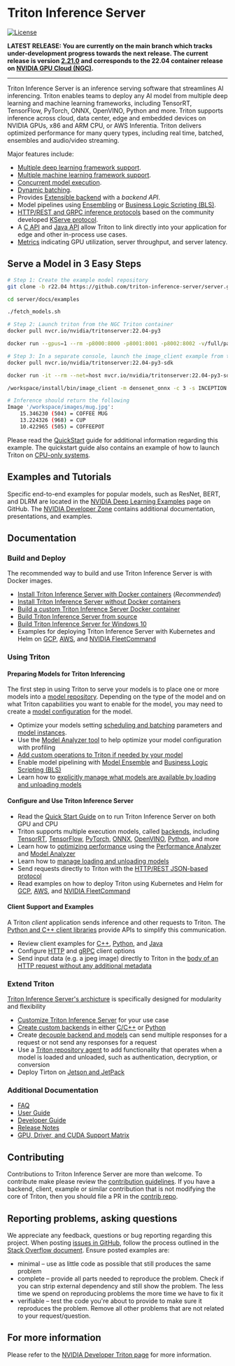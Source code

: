 <!--
# Copyright 2018-2022, NVIDIA CORPORATION & AFFILIATES. All rights reserved.
#
# Redistribution and use in source and binary forms, with or without
# modification, are permitted provided that the following conditions
# are met:
#  * Redistributions of source code must retain the above copyright
#    notice, this list of conditions and the following disclaimer.
#  * Redistributions in binary form must reproduce the above copyright
#    notice, this list of conditions and the following disclaimer in the
#    documentation and/or other materials provided with the distribution.
#  * Neither the name of NVIDIA CORPORATION nor the names of its
#    contributors may be used to endorse or promote products derived
#    from this software without specific prior written permission.
#
# THIS SOFTWARE IS PROVIDED BY THE COPYRIGHT HOLDERS ``AS IS'' AND ANY
# EXPRESS OR IMPLIED WARRANTIES, INCLUDING, BUT NOT LIMITED TO, THE
# IMPLIED WARRANTIES OF MERCHANTABILITY AND FITNESS FOR A PARTICULAR
# PURPOSE ARE DISCLAIMED.  IN NO EVENT SHALL THE COPYRIGHT OWNER OR
# CONTRIBUTORS BE LIABLE FOR ANY DIRECT, INDIRECT, INCIDENTAL, SPECIAL,
# EXEMPLARY, OR CONSEQUENTIAL DAMAGES (INCLUDING, BUT NOT LIMITED TO,
# PROCUREMENT OF SUBSTITUTE GOODS OR SERVICES; LOSS OF USE, DATA, OR
# PROFITS; OR BUSINESS INTERRUPTION) HOWEVER CAUSED AND ON ANY THEORY
# OF LIABILITY, WHETHER IN CONTRACT, STRICT LIABILITY, OR TORT
# (INCLUDING NEGLIGENCE OR OTHERWISE) ARISING IN ANY WAY OUT OF THE USE
# OF THIS SOFTWARE, EVEN IF ADVISED OF THE POSSIBILITY OF SUCH DAMAGE.
-->

# Triton Inference Server

[![License](https://img.shields.io/badge/License-BSD3-lightgrey.svg)](https://opensource.org/licenses/BSD-3-Clause)

**LATEST RELEASE: You are currently on the main branch which tracks
under-development progress towards the next release. The current release is 
version [2.21.0](https://github.com/triton-inference-server/server/tree/r22.04)
and corresponds to the 22.04 container release on 
[NVIDIA GPU Cloud (NGC)](https://catalog.ngc.nvidia.com/orgs/nvidia/containers/tritonserver).**

----
Triton Inference Server is an inference serving software that streamlines AI 
inferencing. Triton enables teams to deploy any AI model from multiple deep 
learning and machine learning frameworks, including TensorRT, TensorFlow, PyTorch, 
ONNX, OpenVINO, Python and more. Triton supports inference across cloud, data center,
edge and embedded devices on NVIDIA GPUs, x86 and ARM CPU, or AWS Inferentia. 
Triton delivers optimized performance for many query types, including real time,
batched, ensembles and audio/video streaming.

Major features include:

- [Multiple deep learning
  framework support](https://github.com/triton-inference-server/backend).
- [Multiple machine learning
  framework support](https://github.com/triton-inference-server/fil_backend).
- [Concurrent model
  execution](docs/architecture.md#concurrent-model-execution).
- [Dynamic batching](docs/architecture.md#models-and-schedulers).
- Provides [Extensible
  backend](https://github.com/triton-inference-server/backend) with a *backend
  API*.
- Model pipelines using
  [Ensembling](docs/architecture.md#ensemble-models) or [Business
  Logic Scripting
  (BLS)](https://github.com/triton-inference-server/python_backend#business-logic-scripting).
- [HTTP/REST and GRPC inference
  protocols](docs/inference_protocols.md) based on the community
  developed [KServe
  protocol](https://github.com/kserve/kserve/tree/master/docs/predict-api/v2).
- A [C API](docs/inference_protocols.md#in-process-triton-server-api) and
  [Java API](docs/inference_protocols.md#java-bindings-for-in-process-triton-server-api) allow Triton to link directly into your application for edge and other in-process use cases.
- [Metrics](docs/metrics.md) indicating GPU utilization, server
  throughput, and server latency. 

## Serve a Model in 3 Easy Steps

```bash
# Step 1: Create the example model repository 
git clone -b r22.04 https://github.com/triton-inference-server/server.git

cd server/docs/examples

./fetch_models.sh

# Step 2: Launch triton from the NGC Triton container
docker pull nvcr.io/nvidia/tritonserver:22.04-py3

docker run --gpus=1 --rm -p8000:8000 -p8001:8001 -p8002:8002 -v/full/path/to/docs/examples/model_repository:/models nvcr.io/nvidia/tritonserver:22.04-py3 tritonserver --model-repository=/models

# Step 3: In a separate console, launch the image_client example from the NGC Triton SDK container
docker pull nvcr.io/nvidia/tritonserver:22.04-py3-sdk

docker run -it --rm --net=host nvcr.io/nvidia/tritonserver:22.04-py3-sdk

/workspace/install/bin/image_client -m densenet_onnx -c 3 -s INCEPTION /workspace/images/mug.jpg

# Inference should return the following
Image '/workspace/images/mug.jpg':
    15.346230 (504) = COFFEE MUG
    13.224326 (968) = CUP
    10.422965 (505) = COFFEEPOT
```
Please read the [QuickStart](docs/quickstart.md) guide for additional information
regarding this example. The quickstart guide also contains an example of how to launch Triton on [CPU-only systems](docs/quickstart.md#run-on-cpu-only-system).

## Examples and Tutorials

Specific end-to-end examples for popular models, such as ResNet, BERT, and DLRM 
are located in the 
[NVIDIA Deep Learning Examples](https://github.com/NVIDIA/DeepLearningExamples)
page on GitHub. The 
[NVIDIA Developer Zone](https://developer.nvidia.com/nvidia-triton-inference-server) 
contains additional documentation, presentations, and examples.
 
## Documentation

### Build and Deploy

The recommended way to build and use Triton Inference Server is with Docker
images.

- [Install Triton Inference Server with Docker containers](docs/build.md#building-triton-with-docker) (*Recommended*)
- [Install Triton Inference Server without Docker containers](docs/build.md#building-triton-without-docker)
- [Build a custom Triton Inference Server Docker container](docs/compose.md)
- [Build Triton Inference Server from source](docs/build.md#building-on-unsupported-platforms)
- [Build Triton Inference Server for Windows 10](docs/build.md#building-for-windows-10)
- Examples for deploying Triton Inference Server with Kubernetes and Helm on [GCP](deploy/gcp/README.md), 
  [AWS](deploy/aws/README.md), and [NVIDIA FleetCommand](deploy/fleetcommand/README.md)

### Using Triton

#### Preparing Models for Triton Inferencing

The first step in using Triton to serve your models is to place one or
more models into a [model repository](docs/model_repository.md). Depending on 
the type of the model and on what Triton capabilities you want to enable for
the model, you may need to create a [model
configuration](docs/model_configuration.md) for the model.  

- Optimize your models setting [scheduling and batching](docs/architecture.md#models-and-schedulers)
  parameters and [model instances](docs/model_configuration.md#instance-groups).
- Use the [Model Analyzer tool](https://github.com/triton-inference-server/model_analyzer)
  to help optimize your model configuration with profiling
- [Add custom operations to Triton if needed by your model](docs/custom_operations.md)
- Enable model pipelining with [Model Ensemble](docs/architecture.md#ensemble-models)
  and [Business Logic Scripting (BLS)](https://github.com/triton-inference-server/python_backend#business-logic-scripting)
- Learn how to [explicitly manage what models are available by loading and 
  unloading models](docs/model_management.md)

#### Configure and Use Triton Inference Server

- Read the [Quick Start Guide](docs/quickstart.md) on to run Triton Inference Server
  on both GPU and CPU
- Triton supports multiple execution models, called 
  [backends](https://github.com/triton-inference-server/backend), including 
  [TensorRT](https://github.com/triton-inference-server/tensorrt_backend), 
  [TensorFlow](https://github.com/triton-inference-server/tensorflow_backend), 
  [PyTorch](https://github.com/triton-inference-server/pytorch_backend), 
  [ONNX](https://github.com/triton-inference-server/onnxruntime_backend), 
  [OpenVINO](https://github.com/triton-inference-server/openvino_backend), 
  [Python](https://github.com/triton-inference-server/python_backend), and more
- Learn how to [optimizing performance](docs/optimization.md) using the 
  [Performance Analyzer](docs/perf_analyzer.md) and 
  [Model Analyzer](https://github.com/triton-inference-server/model_analyzer)
- Learn how to [manage loading and unloading models](model_management.md)
- Send requests directly to Triton with the [HTTP/REST JSON-based
  protocol](docs/inference_protocols.md#httprest-and-grpc-protocols)
- Read examples on how to deploy Triton using Kubernetes and Helm for 
  [GCP](deploy/gcp/README.md), [AWS](deploy/aws/README.md), and [NVIDIA
  FleetCommand](deploy/fleetcommand/README.md)

#### Client Support and Examples

A Triton *client* application sends inference and other requests to Triton. The 
[Python and C++ client libraries](https://github.com/triton-inference-server/client)
provide APIs to simplify this communication.

- Review client examples for [C++](https://github.com/triton-inference-server/client/blob/main/src/c%2B%2B/examples),
  [Python](https://github.com/triton-inference-server/client/blob/main/src/python/examples),
  and [Java](https://github.com/triton-inference-server/client/blob/main/src/java/src/main/java/triton/client/examples)
- Configure [HTTP](https://github.com/triton-inference-server/client#http-options)
  and [gRPC](https://github.com/triton-inference-server/client#grpc-options)
  client options
- Send input data (e.g. a jpeg image) directly to Triton in the [body of an HTTP 
  request without any additional metadata](https://github.com/triton-inference-server/server/blob/main/docs/protocol/extension_binary_data.md#raw-binary-request)

### Extend Triton

[Triton Inference Server's archicture](docs/architecture.md) is specifically 
designed for modularity and flexibility

- [Customize Triton Inference Server](docs/compose.md) for your use case
- [Create custom backends](https://github.com/triton-inference-server/backend)
  in either [C/C++](https://github.com/triton-inference-server/backend/blob/main/README.md#triton-backend-api)
  or [Python](https://github.com/triton-inference-server/python_backend)
- Create [decouple backend and models](docs/decoupled_models.md) can send 
  multiple responses for a request or not send any responses for a request
- Use a [Triton repository agent](docs/repository_agents.md) to add functionality
  that operates when a model is loaded and unloaded, such as authentication, 
  decryption, or conversion
- Deploy Tirton on [Jetson and JetPack](jetson.md)

### Additional Documentation

- [FAQ](docs/faq.md)
- [User Guide](docs#user-guide)
- [Developer Guide](docs#developer-guide)
- [Release Notes](https://docs.nvidia.com/deeplearning/triton-inference-server/release-notes/index.html)
- [GPU, Driver, and CUDA Support
Matrix](https://docs.nvidia.com/deeplearning/dgx/support-matrix/index.html)

## Contributing

Contributions to Triton Inference Server are more than welcome. To
contribute make please review the [contribution 
guidelines](CONTRIBUTING.md). If you have a backend, client,
example or similar contribution that is not modifying the core of
Triton, then you should file a PR in the [contrib
repo](https://github.com/triton-inference-server/contrib).

## Reporting problems, asking questions

We appreciate any feedback, questions or bug reporting regarding this project. 
When posting [issues in GitHub](https://github.com/triton-inference-server/server/issues),
follow the process outlined in the [Stack Overflow document](https://stackoverflow.com/help/mcve).
Ensure posted examples are:
- minimal – use as little code as possible that still produces the
  same problem
- complete – provide all parts needed to reproduce the problem. Check
  if you can strip external dependency and still show the problem. The
  less time we spend on reproducing problems the more time we have to
  fix it
- verifiable – test the code you're about to provide to make sure it
  reproduces the problem. Remove all other problems that are not
  related to your request/question.

## For more information

Please refer to the [NVIDIA Developer Triton page](https://developer.nvidia.com/nvidia-triton-inference-server)
for more information.
